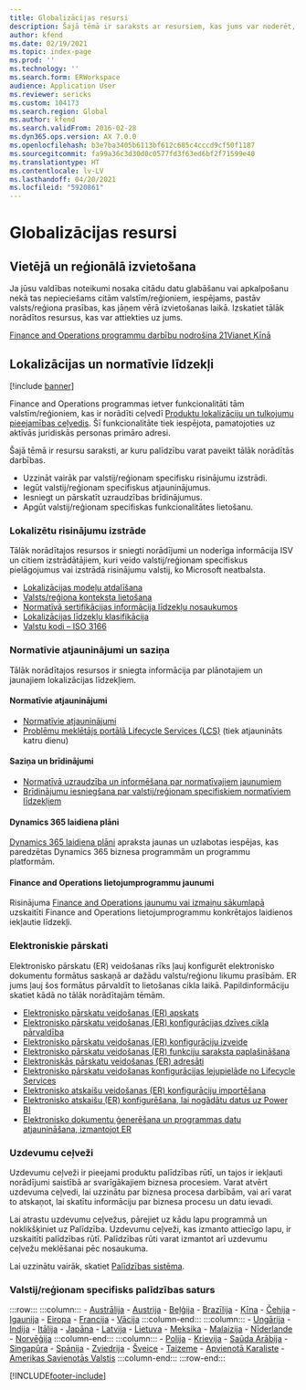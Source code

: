 ```yaml
---
title: Globalizācijas resursi
description: Šajā tēmā ir saraksts ar resursiem, kas jums var noderēt, lai uzzinātu papildinformāciju par valstij/reģionam specifisko funkcionalitāti un piedāvājumiem.
author: kfend
ms.date: 02/19/2021
ms.topic: index-page
ms.prod: ''
ms.technology: ''
ms.search.form: ERWorkspace
audience: Application User
ms.reviewer: sericks
ms.custom: 104173
ms.search.region: Global
ms.author: kfend
ms.search.validFrom: 2016-02-28
ms.dyn365.ops.version: AX 7.0.0
ms.openlocfilehash: b3e7ba3405b6113bf612c685c4cccd9cf50f1187
ms.sourcegitcommit: fa99a36c3d30d0c0577fd3f63ed6bf2f71599e40
ms.translationtype: HT
ms.contentlocale: lv-LV
ms.lasthandoff: 04/20/2021
ms.locfileid: "5920861"
---
```

# <a name="globalization-resources"></a>Globalizācijas resursi

## <a name="local-and-regional-deployments"></a>Vietējā un reģionālā izvietošana
Ja jūsu valdības noteikumi nosaka citādu datu glabāšanu vai apkalpošanu nekā tas nepieciešams citām valstīm/reģioniem, iespējams, pastāv valsts/reģiona prasības, kas jāņem vērā izvietošanas laikā. Izskatiet tālāk norādītos resursus, kas var attiekties uz jums.

[Finance and Operations programmu darbību nodrošina 21Vianet Ķīnā](../deployment/china-local-deployment.md)

## <a name="localization-and-regulatory-features"></a>Lokalizācijas un normatīvie līdzekļi

[!include [banner](../includes/banner.md)]

Finance and Operations programmas ietver funkcionalitāti tām valstīm/reģioniem, kas ir norādīti ceļvedī [Produktu lokalizāciju un tulkojumu pieejamības ceļvedis](https://aka.ms/dynamics_365_international_availability_deck). Šī funkcionalitāte tiek iespējota, pamatojoties uz aktīvās juridiskās personas primāro adresi. 

Šajā tēmā ir resursu saraksti, ar kuru palīdzību varat paveikt tālāk norādītās darbības. 
- Uzzināt vairāk par valstij/reģionam specifisku risinājumu izstrādi.
- Iegūt valstij/reģionam specifiskus atjauninājumus.
- Iesniegt un pārskatīt uzraudzības brīdinājumus.
- Apgūt valstij/reģionam specifiskas funkcionalitātes lietošanu.

### <a name="developing-localized-solutions"></a>Lokalizētu risinājumu izstrāde
Tālāk norādītajos resursos ir sniegti norādījumi un noderīga informācija ISV un citiem izstrādātājiem, kuri veido valstij/reģionam specifiskus pielāgojumus vai izstrādā risinājumu valstij, ko Microsoft neatbalsta.
-   [Lokalizācijas modeļu atdalīšana](separate-localization-models.md)
-   [Valsts/reģiona konteksta lietošana](apply-country-context.md)
-   [Normatīvā sertifikācijas informācija līdzekļu nosaukumos](regulatory-certifications.md)
-   [Lokalizācijas līdzekļu klasifikācija](classify-localization-features.md)
-   [Valstu kodi – ISO 3166](https://www.iso.org/iso-3166-country-codes.html)

### <a name="regulatory-updates-and-communication"></a>Normatīvie atjauninājumi un saziņa
Tālāk norādītajos resursos ir sniegta informācija par plānotajiem un jaunajiem lokalizācijas līdzekļiem. 

#### <a name="regulatory-updates"></a>Normatīvie atjauninājumi
-   [Normatīvie atjauninājumi](../../../finance/localizations/regulatory-updates.md)
-   [Problēmu meklētājs portālā Lifecycle Services (LCS)](../lifecycle-services/issue-search-lcs.md) (tiek atjaunināts katru dienu)

#### <a name="communication-and-alerts"></a>Saziņa un brīdinājumi
-   [Normatīvā uzraudzība un informēšana par normatīvajiem jaunumiem](regulatory-watch-communication.md)
-   [Brīdinājumu iesniegšana par valstij/reģionam specifiskiem normatīviem līdzekļiem](submit-localization-alerts.md)

#### <a name="dynamics-365-release-plans"></a>Dynamics 365 laidiena plāni
[Dynamics 365 laidiena plāni](/business-applications-release-notes/) apraksta jaunas un uzlabotas iespējas, kas paredzētas Dynamics 365 biznesa programmām un programmu platformām. 

#### <a name="finance-and-operations-apps-whats-new"></a>Finance and Operations lietojumprogrammu jaunumi
Risinājuma [Finance and Operations jaunumu vai izmaiņu sākumlapā](../../fin-ops/get-started/whats-new-changed.md) uzskaitīti Finance and Operations lietojumprogrammu konkrētajos laidienos iekļautie līdzekļi.

### <a name="electronic-reporting"></a>Elektroniskie pārskati
Elektronisko pārskatu (ER) veidošanas rīks ļauj konfigurēt elektronisko dokumentu formātus saskaņā ar dažādu valstu/reģionu likumu prasībām. ER jums ļauj šos formātus pārvaldīt to lietošanas cikla laikā. Papildinformāciju skatiet kādā no tālāk norādītajām tēmām.
-   [Elektronisko pārskatu veidošanas (ER) apskats](../analytics/general-electronic-reporting.md)
-   [Elektronisko pārskatu veidošanas (ER) konfigurācijas dzīves cikla pārvaldība](../analytics/general-electronic-reporting-manage-configuration-lifecycle.md)
-   [Elektronisko pārskatu veidošanas (ER) konfigurāciju izveide](../analytics/electronic-reporting-configuration.md)
-   [Elektronisko pārskatu veidošanas (ER) funkciju saraksta paplašināšana](../analytics/general-electronic-reporting-formulas-list-extension.md)
-   [Elektroniskās pārskatu veidošanas (ER) adresāti](../analytics/electronic-reporting-destinations.md)
-   [Elektronisko pārskatu veidošanas konfigurācijas lejupielāde no Lifecycle Services](../analytics/download-electronic-reporting-configuration-lcs.md)
-   [Elektronisko atskaišu veidošanas (ER) konfigurāciju importēšana](../analytics/electronic-reporting-import-ger-configurations.md)
-   [Elektronisko atskaišu (ER) konfigurēšana, lai nogādātu datus uz Power BI](../analytics/general-electronic-reporting-report-configuration-get-data-powerbi.md)
-   [Elektronisko dokumentu ģenerēšana un programmas datu atjaunināšana, izmantojot ER](../analytics/generate-electronic-documents-update-application-data.md)

### <a name="task-guides"></a>Uzdevumu ceļveži
Uzdevumu ceļveži ir pieejami produktu palīdzības rūtī, un tajos ir iekļauti norādījumi saistībā ar svarīgākajiem biznesa procesiem. Varat atvērt uzdevuma ceļvedi, lai uzzinātu par biznesa procesa darbībām, vai arī varat to atskaņot, lai skatītu informāciju par biznesa procesu un datu ievadi.

Lai atrastu uzdevumu ceļvežus, pārejiet uz kādu lapu programmā un noklikšķiniet uz Palīdzība. Uzdevumu ceļveži, kas izmanto attiecīgo lapu, ir uzskaitīti palīdzības rūtī. Palīdzības rūti varat izmantot arī uzdevumu ceļvežu meklēšanai pēc nosaukuma.

Lai uzzinātu vairāk, skatiet [Palīdzības sistēma](../../fin-ops/get-started/help-overview.md#task-guides).


### <a name="countryregion-specific-help-content"></a>Valstij/reģionam specifisks palīdzības saturs
:::row:::
    :::column:::
        - [Austrālija](../../../finance/localizations/australia.md)
        - [Austrija](../../../finance/localizations/austria.md)
        - [Beļģija](../../../finance/localizations/belgium.md)
        - [Brazīlija](../../../finance/localizations/brazil.md)
        - [Ķīna](../../../finance/localizations/china.md)
        - [Čehija](../../../finance/localizations/czech-republic.md)
        - [Igaunija](../../../finance/localizations/estonia.md)
        - [Eiropa](../../../finance/localizations/europe.md)
        - [Francija](../../../finance/localizations/france.md)
        - [Vācija](../../../finance/localizations/germany.md)
    :::column-end:::
    :::column:::
        - [Ungārija](../../../finance/localizations/hungary.md)
        - [Indija](../../../finance/localizations/india.md)
        - [Itālija](../../../finance/localizations/italy.md)
        - [Japāna](../../../finance/localizations/japan.md)
        - [Latvija](../../../finance/localizations/latvia.md)
        - [Lietuva](../../../finance/localizations/lithuania.md)
        - [Meksika](../../../finance/localizations/mexico.md)
        - [Malaizija](../../../finance/localizations/malaysia.md)
        - [Nīderlande](../../../finance/localizations/netherlands.md)
        - [Norvēģija](../../../finance/localizations/norway.md)
    :::column-end:::
    :::column:::
        - [Polija](../../../finance/localizations/poland.md)
        - [Krievija](../../../finance/localizations/russia.md)
        - [Saūda Arābija](../../../finance/localizations/saudi-arabia.md)
        - [Singapūra](../../../finance/localizations/singapore.md)
        - [Spānija](../../../finance/localizations/spain.md)
        - [Zviedrija](../../../finance/localizations/sweden.md)
        - [Šveice](../../../finance/localizations/switzerland.md)
        - [Taizeme](../../../finance/localizations/thailand.md)
        - [Apvienotā Karaliste](../../../finance/localizations/united-kingdom.md)
        - [Amerikas Savienotās Valstis](../../../finance/localizations/united-states.md)
    :::column-end:::
:::row-end:::








[!INCLUDE[footer-include](../../../includes/footer-banner.md)]
